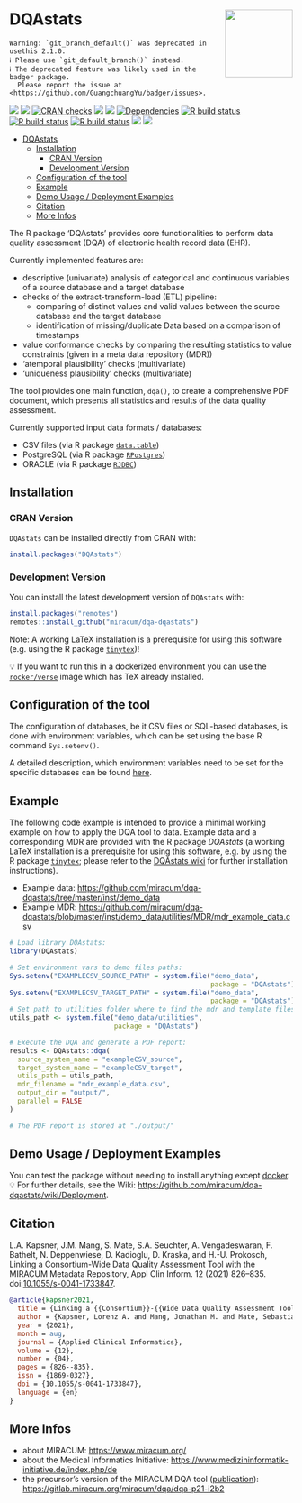 

# DQAstats <img src="man/figures/logo.png" align="right" width="120" />

<!-- badges: start -->

    Warning: `git_branch_default()` was deprecated in usethis 2.1.0.
    ℹ Please use `git_default_branch()` instead.
    ℹ The deprecated feature was likely used in the badger package.
      Please report the issue at <https://github.com/GuangchuangYu/badger/issues>.

[![](https://img.shields.io/badge/lifecycle-experimental-orange.svg)](https://lifecycle.r-lib.org/articles/stages.html#experimental)
[![](https://www.r-pkg.org/badges/version/DQAstats)](https://cran.r-project.org/package=DQAstats)
[![CRAN
checks](https://badges.cranchecks.info/worst/DQAstats.svg)](https://cran.r-project.org/web/checks/check_results_DQAstats.html)
[![](http://cranlogs.r-pkg.org/badges/grand-total/DQAstats?color=blue)](https://cran.r-project.org/package=DQAstats)
[![](http://cranlogs.r-pkg.org/badges/last-month/DQAstats?color=blue)](https://cran.r-project.org/package=DQAstats)
[![Dependencies](https://tinyverse.netlify.app/badge/DQAstats)](https://cran.r-project.org/package=DQAstats)
[![R build
status](https://github.com/miracum/dqa-dqastats/workflows/R%20CMD%20Check%20via%20%7Btic%7D/badge.svg)](https://github.com/miracum/dqa-dqastats/actions)
[![R build
status](https://github.com/miracum/dqa-dqastats/workflows/lint/badge.svg)](https://github.com/miracum/dqa-dqastats/actions)
[![R build
status](https://github.com/miracum/dqa-dqastats/workflows/test-coverage/badge.svg)](https://github.com/miracum/dqa-dqastats/actions)
[![](https://codecov.io/gh/https://github.com/miracum/dqa-dqastats/branch/master/graph/badge.svg)](https://app.codecov.io/gh/https://github.com/miracum/dqa-dqastats)
[![](https://img.shields.io/badge/doi-10.1055/s--0041--1733847-yellow.svg)](https://doi.org/10.1055/s-0041-1733847)

<!-- badges: end -->

- [DQAstats](#dqastats)
  - [Installation](#installation)
    - [CRAN Version](#cran-version)
    - [Development Version](#development-version)
  - [Configuration of the tool](#configuration-of-the-tool)
  - [Example](#example)
  - [Demo Usage / Deployment Examples](#demo-usage--deployment-examples)
  - [Citation](#citation)
  - [More Infos](#more-infos)

The R package ‘DQAstats’ provides core functionalities to perform data
quality assessment (DQA) of electronic health record data (EHR).

Currently implemented features are:

- descriptive (univariate) analysis of categorical and continuous
  variables of a source database and a target database
- checks of the extract-transform-load (ETL) pipeline:
  - comparing of distinct values and valid values between the source
    database and the target database
  - identification of missing/duplicate Data based on a comparison of
    timestamps  
- value conformance checks by comparing the resulting statistics to
  value constraints (given in a meta data repository (MDR))  
- ‘atemporal plausibility’ checks (multivariate)  
- ‘uniqueness plausibility’ checks (multivariate)

The tool provides one main function, `dqa()`, to create a comprehensive
PDF document, which presents all statistics and results of the data
quality assessment.

Currently supported input data formats / databases:

- CSV files (via R package
  [`data.table`](https://cran.r-project.org/package=data.table))  
- PostgreSQL (via R package
  [`RPostgres`](https://cran.r-project.org/package=RPostgres))  
- ORACLE (via R package
  [`RJDBC`](https://cran.r-project.org/package=RJDBC))

## Installation

### CRAN Version

`DQAstats` can be installed directly from CRAN with:

``` r
install.packages("DQAstats")
```

### Development Version

You can install the latest development version of `DQAstats` with:

``` r
install.packages("remotes")
remotes::install_github("miracum/dqa-dqastats")
```

Note: A working LaTeX installation is a prerequisite for using this
software (e.g. using the R package
[`tinytex`](https://yihui.org/tinytex/))!

:bulb: If you want to run this in a dockerized environment you can use
the [`rocker/verse`](https://hub.docker.com/r/rocker/verse/) image which
has TeX already installed.

## Configuration of the tool

The configuration of databases, be it CSV files or SQL-based databases,
is done with environment variables, which can be set using the base R
command `Sys.setenv()`.

A detailed description, which environment variables need to be set for
the specific databases can be found
[here](https://github.com/miracum/misc-dizutils#db_connection).

## Example

The following code example is intended to provide a minimal working
example on how to apply the DQA tool to data. Example data and a
corresponding MDR are provided with the R package *DQAstats* (a working
LaTeX installation is a prerequisite for using this software, e.g. by
using the R package [`tinytex`](https://yihui.org/tinytex/); please
refer to the [DQAstats
wiki](https://github.com/miracum/dqa-dqastats/wiki/Installation) for
further installation instructions).

- Example data:
  <https://github.com/miracum/dqa-dqastats/tree/master/inst/demo_data>  
- Example MDR:
  <https://github.com/miracum/dqa-dqastats/blob/master/inst/demo_data/utilities/MDR/mdr_example_data.csv>

``` r
# Load library DQAstats:
library(DQAstats)

# Set environment vars to demo files paths:
Sys.setenv("EXAMPLECSV_SOURCE_PATH" = system.file("demo_data",
                                                  package = "DQAstats"))
Sys.setenv("EXAMPLECSV_TARGET_PATH" = system.file("demo_data",
                                                  package = "DQAstats"))
# Set path to utilities folder where to find the mdr and template files:
utils_path <- system.file("demo_data/utilities",
                          package = "DQAstats")

# Execute the DQA and generate a PDF report:
results <- DQAstats::dqa(
  source_system_name = "exampleCSV_source",
  target_system_name = "exampleCSV_target",
  utils_path = utils_path,
  mdr_filename = "mdr_example_data.csv",
  output_dir = "output/",
  parallel = FALSE
)

# The PDF report is stored at "./output/"
```

## Demo Usage / Deployment Examples

You can test the package without needing to install anything except
[docker](https://docs.docker.com/get-docker/). :bulb: For further
details, see the Wiki:
<https://github.com/miracum/dqa-dqastats/wiki/Deployment>.

## Citation

L.A. Kapsner, J.M. Mang, S. Mate, S.A. Seuchter, A. Vengadeswaran, F.
Bathelt, N. Deppenwiese, D. Kadioglu, D. Kraska, and H.-U. Prokosch,
Linking a Consortium-Wide Data Quality Assessment Tool with the MIRACUM
Metadata Repository, Appl Clin Inform. 12 (2021) 826–835.
doi:[10.1055/s-0041-1733847](https://www.thieme-connect.com/products/ejournals/abstract/10.1055/s-0041-1733847).

``` bibtex
@article{kapsner2021,
  title = {Linking a {{Consortium}}-{{Wide Data Quality Assessment Tool}} with the {{MIRACUM Metadata Repository}}},
  author = {Kapsner, Lorenz A. and Mang, Jonathan M. and Mate, Sebastian and Seuchter, Susanne A. and Vengadeswaran, Abishaa and Bathelt, Franziska and Deppenwiese, Noemi and Kadioglu, Dennis and Kraska, Detlef and Prokosch, Hans-Ulrich},
  year = {2021},
  month = aug,
  journal = {Applied Clinical Informatics},
  volume = {12},
  number = {04},
  pages = {826--835},
  issn = {1869-0327},
  doi = {10.1055/s-0041-1733847},
  language = {en}
}
```

## More Infos

- about MIRACUM: <https://www.miracum.org/>
- about the Medical Informatics Initiative:
  <https://www.medizininformatik-initiative.de/index.php/de>
- the precursor’s version of the MIRACUM DQA tool
  ([publication](https://doi.org/10.3233/SHTI190834)):
  <https://gitlab.miracum.org/miracum/dqa/dqa-p21-i2b2>
